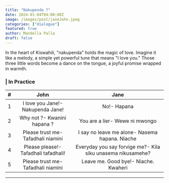 ```yaml
---
title: "Nakupenda ?"
date: 2024-01-04T04:00:00Z
image: /images/post/janeJohn.jpeg
categories: ["dialogue"]
featured: true
author: Mandella Palla
draft: false
---
```


In the heart of Kiswahili, "nakupenda" holds the magic of love. Imagine it like a melody, a simple yet powerful tune that means "I love you." Those three little words become a dance on the tongue, a joyful promise wrapped in warmth.

###  | In Practice

| #   |    John     |     Jane     |  
| :-- | :----------: | :----------: | 
| 1   | I love you Jane!- Nakupenda Jane! <Audio src="/audios/conversations/NakupendaJane.mp3" /> | No!- Hapana <Audio src="/audios/conversations/Hapana.mp3" /> | 
| 2   | Why not ?- Kwanini hapana ? <Audio src="/audios/conversations/KwaniniHapana.mp3" />  | You are a lier- Wewe ni mwongo <Audio src="/audios/conversations/WeweniMwongo.mp3" /> | 
| 3   | Please trust me- Tafadhali niamini <Audio src="/audios/conversations/TafadhaliNiamini.mp3" /> | I say no leave me alone- Nasema hapana. Niache <Audio src="/audios/conversations/NasemaHapana.aac" />  | 
| 4   | Please please!- Tafadhali tafadhali! <Audio src="/audios/conversations/TafadhaliTafadhali.mp3" /> | Everyday you say forvige me?- Kila siku unasema nikusamehe? <Audio src="/audios/conversations/KilaSiku1.mp3" />  | 
| 5   | Please trust me- Tafadhali niamini <Audio src="/audios/conversations/TafadhaliNiamini.mp3" /> | Leave me. Good bye!- Niache. Kwaheri <Audio src="/audios/conversations/NiacheKwaheri2.mp3" /> | 

---




